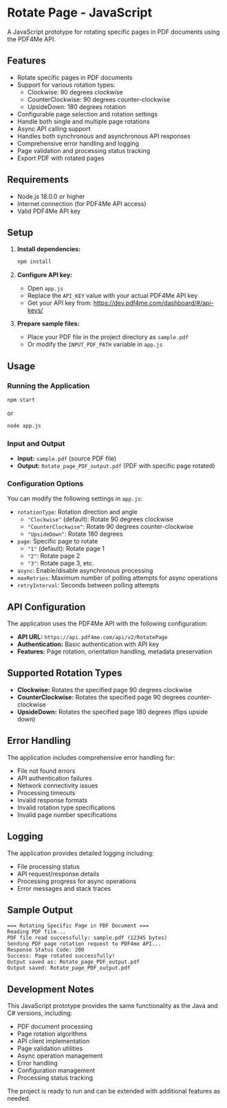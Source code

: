 # Rotate Page - JavaScript

A JavaScript prototype for rotating specific pages in PDF documents using the PDF4Me API.

## Features

- Rotate specific pages in PDF documents
- Support for various rotation types:
  - Clockwise: 90 degrees clockwise
  - CounterClockwise: 90 degrees counter-clockwise
  - UpsideDown: 180 degrees rotation
- Configurable page selection and rotation settings
- Handle both single and multiple page rotations
- Async API calling support
- Handles both synchronous and asynchronous API responses
- Comprehensive error handling and logging
- Page validation and processing status tracking
- Export PDF with rotated pages

## Requirements

- Node.js 18.0.0 or higher
- Internet connection (for PDF4Me API access)
- Valid PDF4Me API key

## Setup

1. **Install dependencies:**
   ```bash
   npm install
   ```

2. **Configure API key:**
   - Open `app.js`
   - Replace the `API_KEY` value with your actual PDF4Me API key
   - Get your API key from: https://dev.pdf4me.com/dashboard/#/api-keys/

3. **Prepare sample files:**
   - Place your PDF file in the project directory as `sample.pdf`
   - Or modify the `INPUT_PDF_PATH` variable in `app.js`

## Usage

### Running the Application

```bash
npm start
```

or

```bash
node app.js
```

### Input and Output

- **Input:** `sample.pdf` (source PDF file)
- **Output:** `Rotate_page_PDF_output.pdf` (PDF with specific page rotated)

### Configuration Options

You can modify the following settings in `app.js`:

- `rotationType`: Rotation direction and angle
  - `"Clockwise"` (default): Rotate 90 degrees clockwise
  - `"CounterClockwise"`: Rotate 90 degrees counter-clockwise
  - `"UpsideDown"`: Rotate 180 degrees
- `page`: Specific page to rotate
  - `"1"` (default): Rotate page 1
  - `"2"`: Rotate page 2
  - `"3"`: Rotate page 3, etc.
- `async`: Enable/disable asynchronous processing
- `maxRetries`: Maximum number of polling attempts for async operations
- `retryInterval`: Seconds between polling attempts

## API Configuration

The application uses the PDF4Me API with the following configuration:
- **API URL:** `https://api.pdf4me.com/api/v2/RotatePage`
- **Authentication:** Basic authentication with API key
- **Features:** Page rotation, orientation handling, metadata preservation

## Supported Rotation Types

- **Clockwise:** Rotates the specified page 90 degrees clockwise
- **CounterClockwise:** Rotates the specified page 90 degrees counter-clockwise
- **UpsideDown:** Rotates the specified page 180 degrees (flips upside down)

## Error Handling

The application includes comprehensive error handling for:
- File not found errors
- API authentication failures
- Network connectivity issues
- Processing timeouts
- Invalid response formats
- Invalid rotation type specifications
- Invalid page number specifications

## Logging

The application provides detailed logging including:
- File processing status
- API request/response details
- Processing progress for async operations
- Error messages and stack traces

## Sample Output

```
=== Rotating Specific Page in PDF Document ===
Reading PDF file...
PDF file read successfully: sample.pdf (12345 bytes)
Sending PDF page rotation request to PDF4me API...
Response Status Code: 200
Success: Page rotated successfully!
Output saved as: Rotate_page_PDF_output.pdf
Output saved: Rotate_page_PDF_output.pdf
```

## Development Notes

This JavaScript prototype provides the same functionality as the Java and C# versions, including:
- PDF document processing
- Page rotation algorithms
- API client implementation
- Page validation utilities
- Async operation management
- Error handling
- Configuration management
- Processing status tracking

The project is ready to run and can be extended with additional features as needed. 